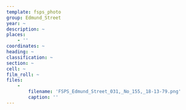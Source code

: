 ```yaml
---
template: fsps_photo
group: Edmund_Street
year: ~
description: ~
places:
    - ''
coordinates: ~
heading: ~
classification: ~
section: ~
cell: ~
film_roll: ~
files:
    -
        filename: 'FSPS_Edmund_Street_031,_No_155,_18-13-79.png'
        caption: ''
---
```

